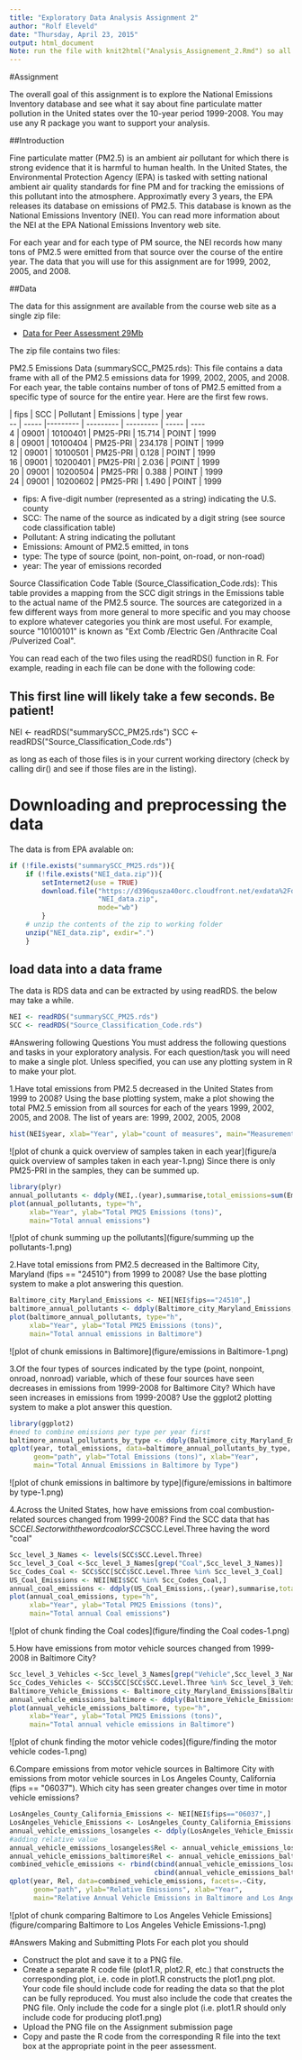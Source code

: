 ```yaml
---
title: "Exploratory Data Analysis Assignment 2"
author: "Rolf Eleveld"
date: "Thursday, April 23, 2015"
output: html_document
Note: run the file with knit2html("Analysis_Assignement_2.Rmd") so all output is conserved.
---
```

#Assignment

The overall goal of this assignment is to explore the National Emissions Inventory database and see what it say about fine particulate matter pollution in the United states over the 10-year period 1999-2008. You may use any R package you want to support your analysis.

##Introduction

Fine particulate matter (PM2.5) is an ambient air pollutant for which there is strong evidence that it is harmful to human health. In the United States, the Environmental Protection Agency (EPA) is tasked with setting national ambient air quality standards for fine PM and for tracking the emissions of this pollutant into the atmosphere. Approximatly every 3 years, the EPA releases its database on emissions of PM2.5. This database is known as the National Emissions Inventory (NEI). You can read more information about the NEI at the EPA National Emissions Inventory web site.

For each year and for each type of PM source, the NEI records how many tons of PM2.5 were emitted from that source over the course of the entire year. The data that you will use for this assignment are for 1999, 2002, 2005, and 2008.

##Data

The data for this assignment are available from the course web site as a single zip file:
* [Data for Peer Assessment 29Mb](https://d396qusza40orc.cloudfront.net/exdata%2Fdata%2FNEI_data.zip)

The zip file contains two files:

PM2.5 Emissions Data (summarySCC_PM25.rds): This file contains a data frame with all of the PM2.5 emissions data for 1999, 2002, 2005, and 2008. For each year, the table contains number of tons of PM2.5 emitted from a specific type of source for the entire year. Here are the first few rows.
  
   |  fips |     SCC  | Pollutant | Emissions | type  | year  
-- | ----- |--------- | --------- | --------- | ----- | ----  
 4 | 09001 | 10100401 | PM25-PRI  |  15.714   | POINT | 1999  
 8 | 09001 | 10100404 | PM25-PRI  | 234.178   | POINT | 1999  
12 | 09001 | 10100501 | PM25-PRI  |   0.128   | POINT | 1999  
16 | 09001 | 10200401 | PM25-PRI  |   2.036   | POINT | 1999  
20 | 09001 | 10200504 | PM25-PRI  |   0.388   | POINT | 1999  
24 | 09001 | 10200602 | PM25-PRI  |   1.490   | POINT | 1999  

* fips: A five-digit number (represented as a string) indicating the U.S. county 
* SCC: The name of the source as indicated by a digit string (see source code classification table)
* Pollutant: A string indicating the pollutant
* Emissions: Amount of PM2.5 emitted, in tons
* type: The type of source (point, non-point, on-road, or non-road)
* year: The year of emissions recorded

Source Classification Code Table (Source_Classification_Code.rds): This table provides a mapping from the SCC digit strings in the Emissions table to the actual name of the PM2.5 source. The sources are categorized in a few different ways from more general to more specific and you may choose to explore whatever categories you think are most useful. For example, source "10100101" is known as "Ext Comb /Electric Gen /Anthracite Coal /Pulverized Coal".

You can read each of the two files using the readRDS() function in R. For example, reading in each file can be done with the following code:

## This first line will likely take a few seconds. Be patient!
NEI <- readRDS("summarySCC_PM25.rds")
SCC <- readRDS("Source_Classification_Code.rds")

as long as each of those files is in your current working directory (check by calling dir() and see if those files are in the listing).

# Downloading and preprocessing the data
The data is from EPA avalable on:

```r
if (!file.exists("summarySCC_PM25.rds")){
    if (!file.exists("NEI_data.zip")){
        setInternet2(use = TRUE)
        download.file("https://d396qusza40orc.cloudfront.net/exdata%2Fdata%2FNEI_data.zip",
                      "NEI_data.zip",
                      mode="wb")
        }
    # unzip the contents of the zip to working folder
    unzip("NEI_data.zip", exdir=".")
    }
```

## load data into a data frame
The data is RDS data and can be extracted by using readRDS. the below may take a while.

```r
NEI <- readRDS("summarySCC_PM25.rds")
SCC <- readRDS("Source_Classification_Code.rds")
```

#Answering following Questions
You must address the following questions and tasks in your exploratory analysis. For each question/task you will need to make a single plot. Unless specified, you can use any plotting system in R to make your plot.

1.Have total emissions from PM2.5 decreased in the United States from 1999 to 2008? Using the base plotting system, make a plot showing the total PM2.5 emission from all sources for each of the years 1999, 2002, 2005, and 2008.
The list of years are: 1999, 2002, 2005, 2008

```r
hist(NEI$year, xlab="Year", ylab="count of measures", main="Measurements Histogram")
```

![plot of chunk a quick overview of samples taken in each year](figure/a quick overview of samples taken in each year-1.png) 
Since there is only PM25-PRI in the samples, they can be summed up.

```r
library(plyr)
annual_pollutants <- ddply(NEI,.(year),summarise,total_emissions=sum(Emissions))
plot(annual_pollutants, type="h", 
     xlab="Year", ylab="Total PM25 Emissions (tons)", 
     main="Total annual emissions")
```

![plot of chunk summing up the pollutants](figure/summing up the pollutants-1.png) 

2.Have total emissions from PM2.5 decreased in the Baltimore City, Maryland (fips == "24510") from 1999 to 2008? Use the base plotting system to make a plot answering this question.

```r
Baltimore_city_Maryland_Emissions <- NEI[NEI$fips=="24510",]
baltimore_annual_pollutants <- ddply(Baltimore_city_Maryland_Emissions,.(year),summarise,total_emissions=sum(Emissions))
plot(baltimore_annual_pollutants, type="h", 
     xlab="Year", ylab="Total PM25 Emissions (tons)", 
     main="Total annual emissions in Baltimore")
```

![plot of chunk emissions in Baltimore](figure/emissions in Baltimore-1.png) 

3.Of the four types of sources indicated by the type (point, nonpoint, onroad, nonroad) variable, which of these four sources have seen decreases in emissions from 1999-2008 for Baltimore City? Which have seen increases in emissions from 1999-2008? Use the ggplot2 plotting system to make a plot answer this question.

```r
library(ggplot2)
#need to combine emissions per type per year first
baltimore_annual_pollutants_by_type <- ddply(Baltimore_city_Maryland_Emissions,.(year,type),summarise,total_emissions=sum(Emissions))
qplot(year, total_emissions, data=baltimore_annual_pollutants_by_type, facets=.~type, 
      geom="path", ylab="Total Emissions (tons)", xlab="Year", 
      main="Total Annual Emissions in Baltimore by Type")
```

![plot of chunk emissions in baltimore by type](figure/emissions in baltimore by type-1.png) 

4.Across the United States, how have emissions from coal combustion-related sources changed from 1999-2008?
Find the SCC data that has SCC$EI.Sector with the word coal or SCC$SCC.Level.Three having the word "coal"

```r
Scc_level_3_Names <- levels(SCC$SCC.Level.Three)
Scc_level_3_Coal <-Scc_level_3_Names[grep("Coal",Scc_level_3_Names)]
Scc_Codes_Coal <- SCC$SCC[SCC$SCC.Level.Three %in% Scc_level_3_Coal]
US_Coal_Emissions <- NEI[NEI$SCC %in% Scc_Codes_Coal,]
annual_coal_emissions <- ddply(US_Coal_Emissions,.(year),summarise,total_emissions=sum(Emissions))
plot(annual_coal_emissions, type="h", 
     xlab="Year", ylab="Total PM25 Emissions (tons)", 
     main="Total annual Coal emissions")
```

![plot of chunk finding the Coal codes](figure/finding the Coal codes-1.png) 

5.How have emissions from motor vehicle sources changed from 1999-2008 in Baltimore City? 

```r
Scc_level_3_Vehicles <-Scc_level_3_Names[grep("Vehicle",Scc_level_3_Names)]
Scc_Codes_Vehicles <- SCC$SCC[SCC$SCC.Level.Three %in% Scc_level_3_Vehicles]
Baltimore_Vehicle_Emissions <- Baltimore_city_Maryland_Emissions[Baltimore_city_Maryland_Emissions$SCC %in% Scc_Codes_Vehicles,]
annual_vehicle_emissions_baltimore <- ddply(Baltimore_Vehicle_Emissions,.(year),summarise,total_emissions=sum(Emissions))
plot(annual_vehicle_emissions_baltimore, type="h", 
     xlab="Year", ylab="Total PM25 Emissions (tons)", 
     main="Total annual vehicle emissions in Baltimore")
```

![plot of chunk finding the motor vehicle codes](figure/finding the motor vehicle codes-1.png) 

6.Compare emissions from motor vehicle sources in Baltimore City with emissions from motor vehicle sources in Los Angeles County, California (fips == "06037"). Which city has seen greater changes over time in motor vehicle emissions?

```r
LosAngeles_County_California_Emissions <- NEI[NEI$fips=="06037",]
LosAngeles_Vehicle_Emissions <- LosAngeles_County_California_Emissions[LosAngeles_County_California_Emissions$SCC %in% Scc_Codes_Vehicles,]
annual_vehicle_emissions_losangeles <- ddply(LosAngeles_Vehicle_Emissions,.(year),summarise,total_emissions=sum(Emissions))
#adding relative value
annual_vehicle_emissions_losangeles$Rel <- annual_vehicle_emissions_losangeles$total_emissions / mean(annual_vehicle_emissions_losangeles$total_emissions)
annual_vehicle_emissions_baltimore$Rel <- annual_vehicle_emissions_baltimore$total_emissions / mean(annual_vehicle_emissions_baltimore$total_emissions)
combined_vehicle_emissions <- rbind(cbind(annual_vehicle_emissions_losangeles, City="Los Angeles"), 
                                    cbind(annual_vehicle_emissions_baltimore, City="Baltimore"))
qplot(year, Rel, data=combined_vehicle_emissions, facets=.~City, 
      geom="path", ylab="Relative Emissions", xlab="Year", 
      main="Relative Annual Vehicle Emissions in Baltimore and Los Angeles")
```

![plot of chunk comparing Baltimore to Los Angeles Vehicle Emissions](figure/comparing Baltimore to Los Angeles Vehicle Emissions-1.png) 


#Answers
Making and Submitting Plots
For each plot you should
* Construct the plot and save it to a PNG file.
* Create a separate R code file (plot1.R, plot2.R, etc.) that constructs the corresponding plot, i.e. code in plot1.R constructs the plot1.png plot. Your code file should include code for reading the data so that the plot can be fully reproduced. You must also include the code that creates the PNG file. Only include the code for a single plot (i.e. plot1.R should only include code for producing plot1.png)
* Upload the PNG file on the Assignment submission page
* Copy and paste the R code from the corresponding R file into the text box at the appropriate point in the peer assessment.

